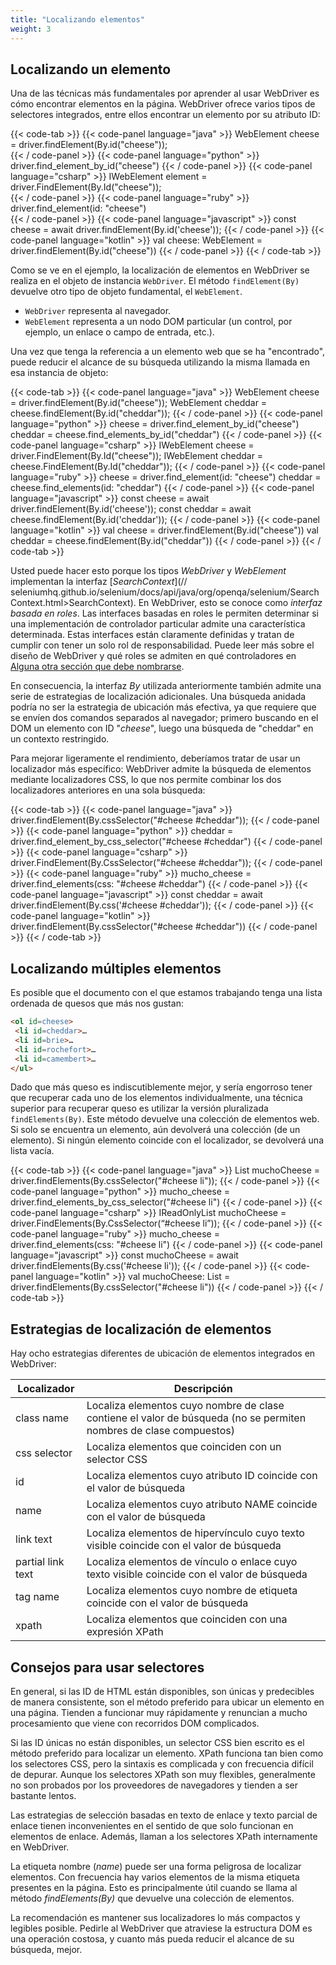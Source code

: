 ```yaml
---
title: "Localizando elementos"
weight: 3
---
```



## Localizando un elemento

Una de las técnicas más fundamentales por aprender al usar WebDriver es cómo encontrar elementos en la página. WebDriver ofrece varios tipos de selectores integrados, entre ellos encontrar un elemento por su atributo ID:

{{< code-tab >}}
  {{< code-panel language="java" >}}
WebElement cheese = driver.findElement(By.id("cheese"));  
  {{< / code-panel >}}
  {{< code-panel language="python" >}}
driver.find_element_by_id("cheese")
  {{< / code-panel >}}
  {{< code-panel language="csharp" >}}
IWebElement element = driver.FindElement(By.Id("cheese"));  
  {{< / code-panel >}}
  {{< code-panel language="ruby" >}}
driver.find_element(id: "cheese")  
  {{< / code-panel >}}
  {{< code-panel language="javascript" >}}
const cheese = await driver.findElement(By.id('cheese'));
  {{< / code-panel >}}
  {{< code-panel language="kotlin" >}}
val cheese: WebElement = driver.findElement(By.id("cheese"))
  {{< / code-panel >}}
{{< / code-tab >}}

Como se ve en el ejemplo, la localización de elementos en WebDriver se realiza en el objeto de instancia `WebDriver`. El método `findElement(By)` devuelve otro tipo de objeto fundamental, el `WebElement`.

* `WebDriver` representa al navegador.
* `WebElement` representa a un nodo DOM particular (un control, por ejemplo, un enlace o campo de entrada, etc.).

Una vez que tenga la referencia a un elemento web que se ha "encontrado", puede reducir el alcance de su búsqueda utilizando la misma llamada en esa instancia de objeto:

{{< code-tab >}}
  {{< code-panel language="java" >}}
WebElement cheese = driver.findElement(By.id("cheese"));
WebElement cheddar = cheese.findElement(By.id("cheddar"));
  {{< / code-panel >}}
  {{< code-panel language="python" >}}
cheese = driver.find_element_by_id("cheese")
cheddar = cheese.find_elements_by_id("cheddar")
  {{< / code-panel >}}
  {{< code-panel language="csharp" >}}
IWebElement cheese = driver.FindElement(By.Id("cheese"));
IWebElement cheddar = cheese.FindElement(By.Id("cheddar"));
  {{< / code-panel >}}
  {{< code-panel language="ruby" >}}
cheese = driver.find_element(id: "cheese")
cheddar = cheese.find_elements(id: "cheddar")
  {{< / code-panel >}}
  {{< code-panel language="javascript" >}}
const cheese = await driver.findElement(By.id('cheese'));
const cheddar = await cheese.findElement(By.id('cheddar'));
  {{< / code-panel >}}
  {{< code-panel language="kotlin" >}}
val cheese = driver.findElement(By.id("cheese"))
val cheddar = cheese.findElement(By.id("cheddar"))
  {{< / code-panel >}}
{{< / code-tab >}}

Usted puede hacer esto porque los tipos _WebDriver_ y _WebElement_ implementan la interfaz [_SearchContext_](// seleniumhq.github.io/selenium/docs/api/java/org/openqa/selenium/SearchContext.html>SearchContext). En WebDriver, esto se conoce como _interfaz basada en roles_. Las interfaces basadas en roles le permiten determinar si una implementación de controlador particular admite una característica determinada. Estas interfaces están claramente definidas y tratan de cumplir con tener un solo rol de responsabilidad. Puede leer más sobre el diseño de WebDriver y qué roles se admiten en qué controladores en [Alguna otra sección que debe nombrarse](#).
<!-- TODO: se debe crear una nueva sección para lo anterior.-->

En consecuencia, la interfaz _By_ utilizada anteriormente también admite una serie de estrategias de localización adicionales. Una búsqueda anidada podría no ser la estrategia de ubicación más efectiva, ya que requiere que se envíen dos comandos separados al navegador; primero buscando en el DOM un elemento con ID "_cheese_", luego una búsqueda de "cheddar" en un contexto restringido.

Para mejorar ligeramente el rendimiento, deberíamos tratar de usar un localizador más específico: WebDriver admite la búsqueda de elementos mediante localizadores CSS, lo que nos permite combinar los dos localizadores anteriores en una sola búsqueda:

{{< code-tab >}}
  {{< code-panel language="java" >}}
driver.findElement(By.cssSelector("#cheese #cheddar"));
  {{< / code-panel >}}
  {{< code-panel language="python" >}}
cheddar = driver.find_element_by_css_selector("#cheese #cheddar")
  {{< / code-panel >}}
  {{< code-panel language="csharp" >}}
driver.FindElement(By.CssSelector("#cheese #cheddar"));
  {{< / code-panel >}}
  {{< code-panel language="ruby" >}}
mucho_cheese = driver.find_elements(css: "#cheese #cheddar")
  {{< / code-panel >}}
  {{< code-panel language="javascript" >}}
const cheddar = await driver.findElement(By.css('#cheese #cheddar'));
  {{< / code-panel >}}
  {{< code-panel language="kotlin" >}}
driver.findElement(By.cssSelector("#cheese #cheddar"))
  {{< / code-panel >}}
{{< / code-tab >}}

## Localizando múltiples elementos

Es posible que el documento con el que estamos trabajando tenga una lista ordenada de quesos que más nos gustan:

```html
<ol id=cheese>
 <li id=cheddar>…
 <li id=brie>…
 <li id=rochefort>…
 <li id=camembert>…
</ul>
```

Dado que más queso es indiscutiblemente mejor, y sería engorroso tener que recuperar cada uno de los elementos individualmente, una técnica superior para recuperar queso es utilizar la versión pluralizada `findElements(By)`. Este método devuelve una colección de elementos web. Si solo se encuentra un elemento, aún devolverá una colección (de un elemento). Si ningún elemento coincide con el localizador, se devolverá una lista vacía.

{{< code-tab >}}
  {{< code-panel language="java" >}}
List<WebElement> muchoCheese = driver.findElements(By.cssSelector("#cheese li"));
  {{< / code-panel >}}
  {{< code-panel language="python" >}}
mucho_cheese = driver.find_elements_by_css_selector("#cheese li")
  {{< / code-panel >}}
  {{< code-panel language="csharp" >}}
IReadOnlyList<IWebElement> muchoCheese = driver.FindElements(By.CssSelector(“#cheese li”));
  {{< / code-panel >}}
  {{< code-panel language="ruby" >}}
mucho_cheese = driver.find_elements(css: "#cheese li")
  {{< / code-panel >}}
  {{< code-panel language="javascript" >}}
const muchoCheese = await driver.findElements(By.css('#cheese li'));
  {{< / code-panel >}}
  {{< code-panel language="kotlin" >}}
val muchoCheese: List<WebElement>  = driver.findElements(By.cssSelector("#cheese li"))
  {{< / code-panel >}}
{{< / code-tab >}}


## Estrategias de localización de elementos

Hay ocho estrategias diferentes de ubicación de elementos integrados en WebDriver:

| Localizador | Descripción |
| -------- | ---------- |
| class name | Localiza elementos cuyo nombre de clase contiene el valor de búsqueda (no se permiten nombres de clase compuestos) |
| css selector | Localiza elementos que coinciden con un selector CSS |
| id | Localiza elementos cuyo atributo ID coincide con el valor de búsqueda |
| name | Localiza elementos cuyo atributo NAME coincide con el valor de búsqueda |
| link text | Localiza elementos de hipervínculo cuyo texto visible coincide con el valor de búsqueda |
| partial link text | Localiza elementos de vínculo o enlace cuyo texto visible coincide con el valor de búsqueda |
| tag name | Localiza elementos cuyo nombre de etiqueta coincide con el valor de búsqueda |
| xpath | Localiza elementos que coinciden con una expresión XPath |


## Consejos para usar selectores

En general, si las ID de HTML están disponibles, son únicas y predecibles de manera consistente, son el método preferido para ubicar un elemento en una página. Tienden a funcionar muy rápidamente y renuncian a mucho procesamiento que viene con recorridos DOM complicados.

Si las ID únicas no están disponibles, un selector CSS bien escrito es el método preferido para localizar un elemento. XPath funciona tan bien como los selectores CSS, pero la sintaxis es complicada y con frecuencia difícil de depurar. Aunque los selectores XPath son muy flexibles, generalmente no son probados por los proveedores de navegadores y tienden a ser bastante lentos.

Las estrategias de selección basadas en texto de enlace y texto parcial de enlace tienen inconvenientes en el sentido de que solo funcionan en elementos de enlace. Además, llaman a los selectores XPath internamente en WebDriver.

La etiqueta nombre (_name_) puede ser una forma peligrosa de localizar elementos. Con frecuencia hay varios elementos de la misma etiqueta presentes en la página. Esto es principalmente útil cuando se llama al método _findElements(By)_ que devuelve una colección de elementos.

La recomendación es mantener sus localizadores lo más compactos y legibles posible. Pedirle al WebDriver que atraviese la estructura DOM es una operación costosa, y cuanto más pueda reducir el alcance de su búsqueda, mejor.

